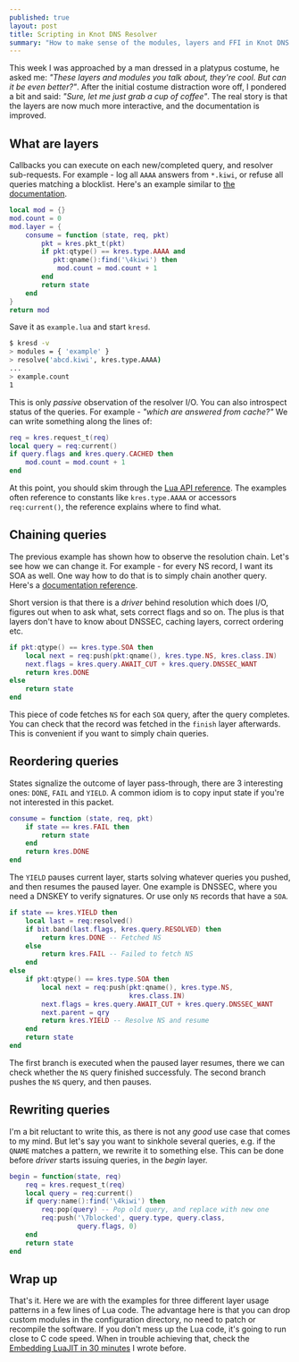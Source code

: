 ```yaml
---
published: true
layout: post
title: Scripting in Knot DNS Resolver
summary: "How to make sense of the modules, layers and FFI in Knot DNS Resolver."
---
```


This week I was approached by a man dressed in a platypus costume, he asked me: *"These layers and modules you talk about, they're cool. But can it be even better?"*. After the initial costume distraction wore off, I pondered a bit and said: *"Sure, let me just grab a cup of coffee"*. The real story is that the layers are now much more interactive, and the documentation is improved.

## What are layers

Callbacks you can execute on each new/completed query, and resolver sub-requests. For example - log all `AAAA` answers from `*.kiwi`, or refuse all queries matching a blocklist. Here's an example similar to [the documentation](http://knot-resolver.readthedocs.org/en/latest/modules_api.html#writing-a-module-in-lua).

```lua
local mod = {}
mod.count = 0
mod.layer = {
	consume = function (state, req, pkt)
        pkt = kres.pkt_t(pkt)
        if pkt:qtype() == kres.type.AAAA and
           pkt:qname():find('\4kiwi') then
            mod.count = mod.count + 1
        end
        return state
	end
}
return mod
```

Save it as `example.lua` and start `kresd`.

```bash
$ kresd -v
> modules = { 'example' }
> resolve('abcd.kiwi', kres.type.AAAA)
...
> example.count
1
```

This is only *passive* observation of the resolver I/O. You can also introspect status of the queries. For example - *"which are answered from cache?"* We can write something along the lines of:

```lua
req = kres.request_t(req)
local query = req:current()
if query.flags and kres.query.CACHED then
    mod.count = mod.count + 1
end
```

At this point, you should skim through the [Lua API reference](http://knot-resolver.readthedocs.org/en/latest/lib.html#apis-in-lua). The examples often reference to constants like `kres.type.AAAA` or accessors `req:current()`, the reference explains where to find what.

## Chaining queries

The previous example has shown how to observe the resolution chain. Let's see how we can change it. For example - for every NS record, I want its SOA as well. One way how to do that is to simply chain another query. Here's a [documentation reference](http://knot-resolver.readthedocs.org/en/latest/lib.html#for-developers).

Short version is that there is a *driver* behind resolution which does I/O, figures out when to ask what, sets correct flags and so on. The plus is that layers don't have to know about DNSSEC, caching layers, correct ordering etc. 

```lua
if pkt:qtype() == kres.type.SOA then
    local next = req:push(pkt:qname(), kres.type.NS, kres.class.IN)
    next.flags = kres.query.AWAIT_CUT + kres.query.DNSSEC_WANT
    return kres.DONE
else
	return state
end
```

This piece of code fetches `NS` for each `SOA` query, after the query completes. You can check that the record was fetched in the `finish` layer afterwards. This is convenient if you want to simply chain queries.

## Reordering queries

States signalize the outcome of layer pass-through, there are 3 interesting ones: `DONE`, `FAIL` and `YIELD`. A common idiom is to copy input state if you're not interested in this packet.

```lua
consume = function (state, req, pkt)
    if state == kres.FAIL then
        return state
    end
    return kres.DONE
end
```

The `YIELD` pauses current layer, starts solving whatever queries you pushed, and then resumes the paused layer. One example is DNSSEC, where you need a DNSKEY to verify signatures. Or use only `NS` records that have a `SOA`.

```lua
if state == kres.YIELD then
	local last = req:resolved()
	if bit.band(last.flags, kres.query.RESOLVED) then
		return kres.DONE -- Fetched NS
    else
    	return kres.FAIL -- Failed to fetch NS
    end
else
    if pkt:qtype() == kres.type.SOA then
        local next = req:push(pkt:qname(), kres.type.NS,
                              kres.class.IN)
        next.flags = kres.query.AWAIT_CUT + kres.query.DNSSEC_WANT
        next.parent = qry
        return kres.YIELD -- Resolve NS and resume
    end
    return state
end
```

The first branch is executed when the paused layer resumes, there we can check whether the `NS` query finished successfuly. The second branch pushes the `NS` query, and then pauses.

## Rewriting queries

I'm a bit reluctant to write this, as there is not any *good* use case that comes to my mind. But let's say you want to sinkhole several queries, e.g. if the `QNAME` matches a pattern, we rewrite it to something else. This can be done before *driver* starts issuing queries, in the *begin* layer.

```lua
begin = function(state, req)
    req = kres.request_t(req)
    local query = req:current()
    if query:name():find('\4kiwi') then
    	req:pop(query) -- Pop old query, and replace with new one
        req:push('\7blocked', query.type, query.class,
                 query.flags, 0)
    end
    return state
end
```

## Wrap up

That's it. Here we are with the examples for three different layer usage patterns in a few lines of Lua code. The advantage here is that you can drop custom modules in the configuration directory, no need to patch or recompile the software. If you don't mess up the Lua code, it's going to run close to C code speed. When in trouble achieving that, check the [Embedding LuaJIT in 30 minutes](http://en.blog.nic.cz/2015/08/12/embedding-luajit-in-30-minutes-or-so/) I wrote before.

